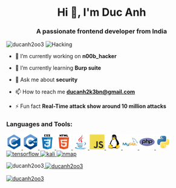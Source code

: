 <h1 align="center">Hi 👋, I'm Duc Anh</h1>
<h3 align="center">A passionate frontend developer from India</h3>
<img align="right" alt="Hacking" width="400" src="https://giffiles.alphacoders.com/174/1744.gif"
<p align="left"> <img src="https://komarev.com/ghpvc/?username=ducanh2oo3&label=Profile%20views&color=0e75b6&style=flat" alt="ducanh2oo3" /> </p>

- 🔭 I’m currently working on **n00b_hacker**

- 🌱 I’m currently learning **Burp suite**

- 💬 Ask me about **security**

- 📫 How to reach me **ducanh2k3bn@gmail.com**

- ⚡ Fun fact **Real-Time attack show around 10 million attacks**

<h3 align="left">Languages and Tools:</h3>
<p align="left"> 
  <a href="https://www.cprogramming.com/" target="_blank" rel="noreferrer"> 
    <img src="https://raw.githubusercontent.com/devicons/devicon/master/icons/c/c-original.svg" alt="c" width="40" height="40"/> 
  </a> 
  <a href="https://www.w3schools.com/cpp/" target="_blank" rel="noreferrer"> 
    <img src="https://raw.githubusercontent.com/devicons/devicon/master/icons/cplusplus/cplusplus-original.svg" alt="cplusplus" width="40" height="40"/> 
  </a> 
  <a href="https://www.w3schools.com/css/" target="_blank" rel="noreferrer"> 
    <img src="https://raw.githubusercontent.com/devicons/devicon/master/icons/css3/css3-original-wordmark.svg" alt="css3" width="40" height="40"/> 
  </a> 
  <a href="https://www.w3.org/html/" target="_blank" rel="noreferrer"> 
    <img src="https://raw.githubusercontent.com/devicons/devicon/master/icons/html5/html5-original-wordmark.svg" alt="html5" width="40" height="40"/> 
  </a> 
  <a href="https://www.java.com" target="_blank" rel="noreferrer"> 
    <img src="https://raw.githubusercontent.com/devicons/devicon/master/icons/java/java-original.svg" alt="java" width="40" height="40"/> 
  </a> 
  <a href="https://developer.mozilla.org/en-US/docs/Web/JavaScript" target="_blank" rel="noreferrer"> 
    <img src="https://raw.githubusercontent.com/devicons/devicon/master/icons/javascript/javascript-original.svg" alt="javascript" width="40" height="40"/> 
  </a> 
  <a href="https://www.linux.org/" target="_blank" rel="noreferrer"> 
    <img src="https://raw.githubusercontent.com/devicons/devicon/master/icons/linux/linux-original.svg" alt="linux" width="40" height="40"/> 
  </a> 
  <a href="https://www.mysql.com/" target="_blank" rel="noreferrer"> 
    <img src="https://raw.githubusercontent.com/devicons/devicon/master/icons/mysql/mysql-original-wordmark.svg" alt="mysql" width="40" height="40"/> 
  </a> 
  <a href="https://www.php.net" target="_blank" rel="noreferrer"> 
    <img src="https://raw.githubusercontent.com/devicons/devicon/master/icons/php/php-original.svg" alt="php" width="40" height="40"/> 
  </a> 
  <a href="https://www.python.org" target="_blank" rel="noreferrer"> 
    <img src="https://raw.githubusercontent.com/devicons/devicon/master/icons/python/python-original.svg" alt="python" width="40" height="40"/> 
  </a> 
  <a href="https://www.tensorflow.org" target="_blank" rel="noreferrer"> 
    <img src="https://www.vectorlogo.zone/logos/tensorflow/tensorflow-icon.svg" alt="tensorflow" width="40" height="40"/> 
  </a> 
  <a href="https://www.kali.org/" target="_blank" rel="noreferrer"> 
    <img src="https://www.kali.org/images/kali-dragon-icon.svg" alt="kali" width="40" height="40"/> 
  </a> 
  <a href="https://nmap.org/" target="_blank" rel="noreferrer"> 
    <img src="https://nmap.org/images/nmap-logo-256x256.png" alt="nmap" width="40" height="40"/> 
 
</p>

<p><img align="left" src="https://github-readme-stats.vercel.app/api/top-langs?username=ducanh2oo3&show_icons=true&locale=en&layout=compact" alt="ducanh2oo3" /></p>

<p>&nbsp;<img align="center" src="https://github-readme-stats.vercel.app/api?username=ducanh2oo3&show_icons=true&locale=en" alt="ducanh2oo3" /></p>

<p><img align="center" src="https://github-readme-streak-stats.herokuapp.com/?user=ducanh2oo3&" alt="ducanh2oo3" /></p>
